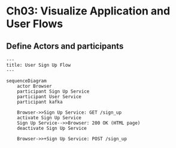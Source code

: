 # Ch03: Visualize Application and User Flows

## Define Actors and participants

```mermaid
---
title: User Sign Up Flow
---

sequenceDiagram
    actor Browser
    participant Sign Up Service
    participant User Service
    participant kafka

    Browser->>Sign Up Service: GET /sign_up
    activate Sign Up Service
    Sign Up Service-->>Browser: 200 OK (HTML page)
    deactivate Sign Up Service

    Browser->>+Sign Up Service: POST /sign_up

```
